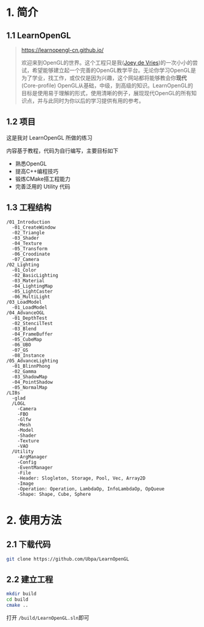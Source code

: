 # 1. 简介

## 1.1 LearnOpenGL

>https://learnopengl-cn.github.io/
>
>欢迎来到OpenGL的世界。这个工程只是我([Joey de Vries](http://joeydevries.com/))的一次小小的尝试，希望能够建立起一个完善的OpenGL教学平台。无论你学习OpenGL是为了学业，找工作，或仅仅是因为兴趣，这个网站都将能够教会你**现代**(Core-profile) OpenGL从基础，中级，到高级的知识。LearnOpenGL的目标是使用易于理解的形式，使用清晰的例子，展现现代OpenGL的所有知识点，并与此同时为你以后的学习提供有用的参考。

## 1.2 项目

这是我对 LearnOpenGL 所做的练习

内容基于教程，代码为自行编写，主要目标如下

- 熟悉OpenGL
- 提高C++编程技巧
- 锻炼CMake搭工程能力
- 完善泛用的 Utility 代码

## 1.3 工程结构

```
/01_Introduction
  -01_CreateWindow
  -02_Triangle
  -03_Shader
  -04_Texture
  -05_Transform
  -06_Croodinate
  -07_Camera
/02_Lighting
  -01_Color
  -02_BasicLighting
  -03_Material
  -04_LightingMap
  -05_LightCaster
  -06_MultiLight
/03_LoadModel
  -01_LoadModel
/04_AdvanceOGL
  -01_DepthTest
  -02_StencilTest
  -03_Blend
  -04_FrameBuffer
  -05_CubeMap
  -06_UBO
  -07_GS
  -08_Instance
/05_AdvanceLighting
  -01_BlinnPhong
  -02_Gamma
  -03_ShadowMap
  -04_PointShadow
  -05_NormalMap
/LIBs
  -glad
  /LOGL
    -Camera
    -FBO
    -Glfw
    -Mesh
    -Model
    -Shader
    -Texture
    -VAO
  /Utility
    -ArgManager
    -Config
    -EventManager
    -File
    -Header: Slogleton, Storage, Pool, Vec, Array2D 
    -Image
    -Operation: Operation, LambdaOp, InfoLambdaOp, OpQueue
    -Shape: Shape, Cube, Sphere
```

# 2. 使用方法

## 2.1 下载代码

```bash
git clone https://github.com/Ubpa/LearnOpenGL
```

## 2.2 建立工程

```bash
mkdir build
cd build
cmake ..
```

打开 `/build/LearnOpenGL.sln`即可

